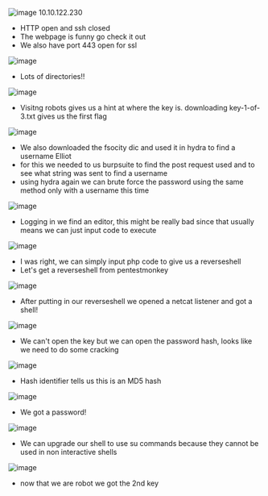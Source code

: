 ![image](https://github.com/JordanPenaloza/TryHackMe/assets/113396128/cf36963b-db3c-417f-8445-09cbb1959606)
10.10.122.230
  - HTTP open and ssh closed
  - The webpage is funny go check it out
  - We also have port 443 open for ssl

![image](https://github.com/JordanPenaloza/TryHackMe/assets/113396128/03f81a62-a156-4c57-be50-39d98565d6a8)

  - Lots of directories!!

![image](https://github.com/JordanPenaloza/TryHackMe/assets/113396128/d6b5fcb5-0d8e-4bb0-a868-b3aa79c7303d)

  - Visitng robots gives us a hint at where the key is. downloading key-1-of-3.txt gives us the first flag

![image](https://github.com/JordanPenaloza/TryHackMe/assets/113396128/61ead586-dc83-4353-bfb7-f4c28f4f4f59)

  - We also downloaded the fsocity dic and used it in hydra to find a username Elliot
  - for this we needed to us burpsuite to find the post request used and to see what string was sent to find a username
  - using hydra again we can brute force the password using the same method only with a username this time

![image](https://github.com/JordanPenaloza/TryHackMe/assets/113396128/f661c10d-9fca-48db-998a-e351dc0fe8f2)

  - Logging in we find an editor, this might be really bad since that usually means we can just input code to execute

![image](https://github.com/JordanPenaloza/TryHackMe/assets/113396128/decfdfab-46eb-42bd-8b7e-d1570b2ee24c)

  - I was right, we can simply input php code to give us a reverseshell
  - Let's get a reverseshell from pentestmonkey

![image](https://github.com/JordanPenaloza/TryHackMe/assets/113396128/13c26804-f788-4ff7-9340-b6ad176d5207)

  - After putting in our reverseshell we opened a netcat listener and got a shell!

![image](https://github.com/JordanPenaloza/TryHackMe/assets/113396128/a284fc3e-44d8-40bf-906a-7c53bb9cb9cc)

  - We can't open the key but we can open the password hash, looks like we need to do some cracking

![image](https://github.com/JordanPenaloza/TryHackMe/assets/113396128/cf3adea0-8739-49fe-a085-bb2a64dd8e75)

  - Hash identifier tells us this is an MD5 hash

![image](https://github.com/JordanPenaloza/TryHackMe/assets/113396128/aeb97d00-7a26-4d5a-a1b8-3979d8475412)

  - We got a password!

![image](https://github.com/JordanPenaloza/TryHackMe/assets/113396128/154d3731-23ba-4077-9960-7e5be3e86d86)

  - We can upgrade our shell to use su commands because they cannot be used in non interactive shells

![image](https://github.com/JordanPenaloza/TryHackMe/assets/113396128/4ff4ceab-6a5b-4d6a-bf48-af928bc1bf67)

  - now that we are robot we got the 2nd key




